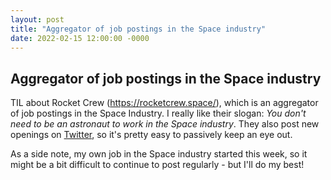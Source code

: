 ```yaml
---
layout: post
title: "Aggregator of job postings in the Space industry"
date: 2022-02-15 12:00:00 -0000
---
```


## Aggregator of job postings in the Space industry

TIL about Rocket Crew (<https://rocketcrew.space/>), which is an aggregator of
job postings in the Space Industry. I really like their slogan: *You don't need
to be an astronaut to work in the Space industry*. They also post new openings
on [Twitter](https://twitter.com/RocketCrewSpace), so it's pretty easy to
passively keep an eye out.

As a side note, my own job in the Space industry started this week, so it might
be a bit difficult to continue to post regularly - but I'll do my best!
